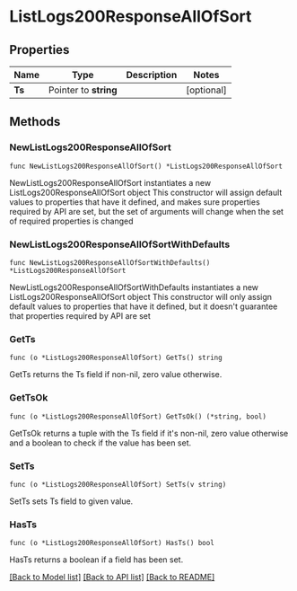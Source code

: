 # ListLogs200ResponseAllOfSort

## Properties

Name | Type | Description | Notes
------------ | ------------- | ------------- | -------------
**Ts** | Pointer to **string** |  | [optional] 

## Methods

### NewListLogs200ResponseAllOfSort

`func NewListLogs200ResponseAllOfSort() *ListLogs200ResponseAllOfSort`

NewListLogs200ResponseAllOfSort instantiates a new ListLogs200ResponseAllOfSort object
This constructor will assign default values to properties that have it defined,
and makes sure properties required by API are set, but the set of arguments
will change when the set of required properties is changed

### NewListLogs200ResponseAllOfSortWithDefaults

`func NewListLogs200ResponseAllOfSortWithDefaults() *ListLogs200ResponseAllOfSort`

NewListLogs200ResponseAllOfSortWithDefaults instantiates a new ListLogs200ResponseAllOfSort object
This constructor will only assign default values to properties that have it defined,
but it doesn't guarantee that properties required by API are set

### GetTs

`func (o *ListLogs200ResponseAllOfSort) GetTs() string`

GetTs returns the Ts field if non-nil, zero value otherwise.

### GetTsOk

`func (o *ListLogs200ResponseAllOfSort) GetTsOk() (*string, bool)`

GetTsOk returns a tuple with the Ts field if it's non-nil, zero value otherwise
and a boolean to check if the value has been set.

### SetTs

`func (o *ListLogs200ResponseAllOfSort) SetTs(v string)`

SetTs sets Ts field to given value.

### HasTs

`func (o *ListLogs200ResponseAllOfSort) HasTs() bool`

HasTs returns a boolean if a field has been set.


[[Back to Model list]](../README.md#documentation-for-models) [[Back to API list]](../README.md#documentation-for-api-endpoints) [[Back to README]](../README.md)


